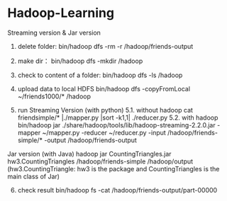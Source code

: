 # Hadoop-Learning
Streaming version &amp; Jar version

1. delete folder:
bin/hadoop dfs -rm -r /hadoop/friends-output

2. make dir：
bin/hadoop dfs -mkdir /hadoop

3. check to content of a folder:
bin/hadoop dfs -ls /hadoop

4. upload data to local HDFS
bin/hadoop dfs -copyFromLocal ~/friends1000/* /hadoop

5. run
Streaming Version (with python)
5.1. without hadoop
cat friendsimple/* |./mapper.py |sort -k1,1| ./reducer.py 
5.2. with hadoop
bin/hadoop jar ./share/hadoop/tools/lib/hadoop-streaming-2.2.0.jar -mapper ~/mapper.py -reducer ~/reducer.py -input /hadoop/friends-simple/* -output /hadoop/friends-output

Jar version (with Java)
hadoop jar CountingTriangles.jar hw3.CountingTriangles /hadoop/friends-simple /hadoop/output
(hw3.CountingTriangle: hw3 is the package and CountingTriangles is the main class of Jar)

6. check result
bin/hadoop fs -cat /hadoop/friends-output/part-00000
